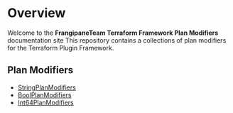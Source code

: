 # Overview

Welcome to the **FrangipaneTeam Terraform Framework Plan Modifiers** documentation site
This repository contains a collections of plan modifiers for the Terraform Plugin Framework.

## Plan Modifiers

- [StringPlanModifiers](stringplanmodifier/index.md)
- [BoolPlanModifiers](boolplanmodifier/index.md)
- [Int64PlanModifiers](int64planmodifier/index.md)
